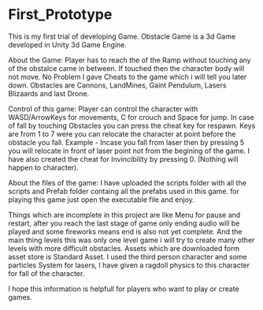 # First_Prototype
This is my first trial of developing Game.
Obstacle Game is a 3d Game developed in Unity 3d Game Engine.

About the Game:
Player has to reach the of the Ramp without touching any of the obstalce came in between. If touched then the character body will not move.
No Problem I gave Cheats to the game which i will tell you later down.
Obstacles are Cannons, LandMines, Gaint Pendulum, Lasers Blizaards and last Drone.

Control of this game:
Player can control the character with WASD/ArrowKeys for movements, C for crouch and Space for jump.
In case of fall by touching Obstacles you can press the cheat key for respawn. Keys are from 1 to 7 were you can relocate the character at point before the obstacle you fall.
Example - Incase you fall from laser then by pressing 5 you will relocate in front of laser point not from the begining of the game.
I have also created the cheat for Invincibility by pressing 0. (Nothing will happen to character).

About the files of the game:
I have uploaded the scripts folder with all the scripts and Prefab folder containg all the prefabs used in this game.
for playing this game just open the executable file and enjoy.

Things which are incomplete in this project are like Menu for pause and restart, after you reach the last stage of game only ending audio will be played and some fireworks means end is also not yet complete. And the main thing levels this was only one level game i will try to create many other levels with more difficult obstacles.
Assets which are downloaded form asset store is Standard Asset. I used the third person character and some particles System for lasers, I have given a ragdoll physics to this character for fall of the character. 

I hope this information is helpfull for players who want to play or create games.
